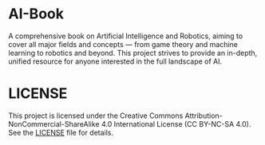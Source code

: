 # AI-Book
A comprehensive book on Artificial Intelligence and Robotics, aiming to cover all major fields and concepts — from game theory and machine learning to robotics and beyond. This project strives to provide an in-depth, unified resource for anyone interested in the full landscape of AI.

# LICENSE
This project is licensed under the Creative Commons Attribution-NonCommercial-ShareAlike 4.0 International License (CC BY-NC-SA 4.0).  
See the [LICENSE](LICENSE) file for details.

